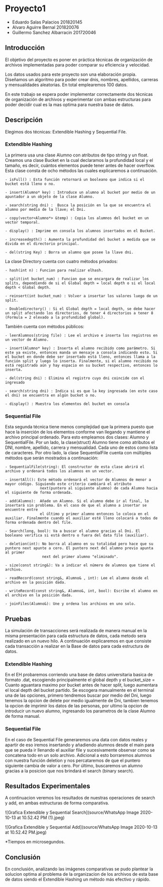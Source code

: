 # Proyecto1
 - Eduardo Salas Palacios 201820145
 - Alvaro Aguirre Bernal 201820076
 - Guillermo Sanchez Albarracin 201720046

## Introducción
El objetivo del proyecto es poner en práctica técnicas de organización de archivos implementadas para poder comparar su eficiencia y velocidad.
 
Los datos usados para este proyecto son una elaboración propia. Diseñamos un algoritmo para poder crear dnis, nombres, apellidos, carreras y mensualidades aleatorias. En total emplearemos 100 datos.

En este trabajo se espera poder implementar correctamente dos técnicas de organización de archivos y experimentar con ambas estructuras para poder decidir cual es la mas optima para nuestra base de datos.

## Descripción

Elegimos dos técnicas: Extendible Hashing y Sequential File.

### Extendible Hashing

La primera usa una clase Alumno con atributos de tipo string y un float. Creamos una clase Bucket en la cual declaramos la profundidad local y el tamaño, es decir, cuántos elementos puede tener antes de hacer overflow. Esta clase consta de ocho métodos las cuales explicaremos a continuación.

    - isFull() : Esta función retornará un booleano que indica si el bucket está lleno o no.
    
    - insert(Alumno* key) : Introduce un alumno al bucket por medio de un apuntador a un objeto de la clase Alumno.
    
    - search(string dni) :  Busca la posición en la que se encuentra el alumno por medio de la llave; el Dni.
    
    - copy(vector<Alumno*> &temp) : Copia los alumnos del bucket en un vector temporal.
    
    - display() : Imprime en consola los alumnos insertados en el Bucket.
    
    - increasedepth() : Aumenta la profundidad del bucket a medida que se divida en el directorio principal.
    
    - del(string Key) : Borra un alumno que posee la llave dni.

La clase Directory cuenta con cuatro métodos privados:

    - hash(int n) : Funcion para realizar elhash.

    - split(int bucket_num) : Funcion que se encargara de realizar los splits, dependiendo de si el Global depth = local depth o si el local depth < Global depth.

    - reinsert(int bucket_num) : Volver a insertar los valores luego de un split.

    - Doubledirectory() : Si el Global depth = local depth, se debe hacer un split afectando los directorios, de tener 4 directorios a tener 8 (Formula = 2 elevado a la profundidad global).

También cuenta con métodos públicos:

    - leerAlumnos(string file) : Lee el archivo e inserta los registros en un vector de Alumno.

    - insert(Alumno* key) : Inserta el alumno recibido como parámetro. Si este ya existe, entonces manda un mensaje a consola indicando esto. Si el bucket en donde debe ser insertado está lleno, entonces llama a la función split y luego lo inserta. Finalmente, si el alumno recibido no está registrado aún y hay espacio en su bucket respectivo, entonces lo inserta.

    - del(string dni) : Elimina el registro cuyo dni coincide con el ingresado

    - search(string dni) : Indica si es que la key ingresada (en este caso el dni) se encuentra en algún bucket o no.

    - display() : Muestra los elementos del bucket en consola

### Sequential File

Esta segunda técnica tiene menos complejidad que la primera puesto que hace la inserción de los elementos conforme van llegando y mantiene el archivo 
principal ordenado. Para esto empleamos dos clases: Alumno y SequentialFile.
Por un lado, la clase(struct) Alumno tiene como atributos el DNI, nombre, apellido, carrera y mensualidad. Cada uno de estos como lista de caracteres.
Por otro lado, la clase SequentialFile cuenta con múltiples métodos que serán mostrados a continuación:

    - SequentialFile(string): El constructor de esta clase abrirá el archivo y ordenará todos los alumnos en un vector.

    - insertAll(): Este método ordenará el vector de Alumnos de menor a mayor código. Siguiendo este criterio cambiará el atributo 
                    next(puntero al siguiente alumno) de cada Alumno hacia el siguiente de forma ordenada.

    - add(Alumno):  Añade un Alumno. Si el alumno debe ir al final, lo insertará sin problema. En el caso de que el alumno a insertar se encuentre entre
                    el último y primer alumno entonces lo coloca en el auxiliar. Finalmente cuando el auxiliar esté lleno colocará a todos de forma ordenada dentro del file.

    - Search(long, bool): Va a buscar el alumno gracias al Dni. El booleano verifica si está dentro o fuera del data file (auxiliar).

    - deletion(int): No borra al alumno en su totalidad pero hace que su puntero next apunte a cero. El puntero next del alumno previo apunta al primer
                     next del primer alumno "eliminado".

    - size(const string&): Va a indicar el número de alumnos que tiene el archivo.

    - readRecord(const string&, Alumno& , int): Lee el alumno desde el archivo en la posición dada.

    - writeRecord(const string&, Alumno&, int, bool): Escribe el alumno en el archivo en la posición dada.

    - joinFiles(Alumno&): Une y ordena los archivos en uno solo.


## Pruebas

La simulación de transacciones será realizada de manera manual en la misma presentación para cada estructura de datos, cada metodo sera realizado en un nuevo hilo.
A continuación explicaremos en que consiste cada transacción a realizar en la Base de datos para cada estructura de datos.

### Extendible Hashing

En el EH probaremos corriendo una base de datos universitaria basica de formato .dat, escogiendo principalmente el global depth y el bucket_size = Cuanto aguantara maximo por bucket antes de hacer split, luego aumentara el local depth del bucket partido.
Se escogera manualmente en el terminal una de las opciones, primero tendremos buscar por medio del Dni, luego tenemos la opcion de delete por medio igualmente de Dni, tambien tenemos la opcion de imprimir los datos de las personas, por ultimo la opcion de introducir un nuevo alumno, ingresando los parametros de la clase Alumno de forma manual.


### Sequential File

En el caso de Sequential File generaremos una data con datos reales y apartir de eso iremos insertando y añadiendo alumnos desde el main para que se pueda ir llenando el auxiliar file y sucesivamente observar como se concatena todo en un solo archivo. Adicional a esto borraremos alumnos con nuestra
función deletion y nos percataremos de que el puntero siguiente cambia de valor a cero. Por último, buscaremos un alumno gracias a la posicion que nos brindará el search (binary search).


## Resultados Experimentales

A continuacion veremos los resultados de nuestras operaciones de search y add, en ambas estructuras de forma comparativa. 


![Grafica Extendible y Sequential Search](source/WhatsApp Image 2020-10-13 at 10.52.42 PM (1).jpeg)

![Grafica Extendible y Sequential Add](source/WhatsApp Image 2020-10-13 at 10.52.42 PM.jpeg)


*Tiempos en microsegundos.

## Conclusión

En conclusión, analizando las imágenes comparativas se pudo plantear la solucion optima al problema de la organizacion de los archivos de esta base de datos siendo el Extendible Hashing un método más efectivo y rápido.